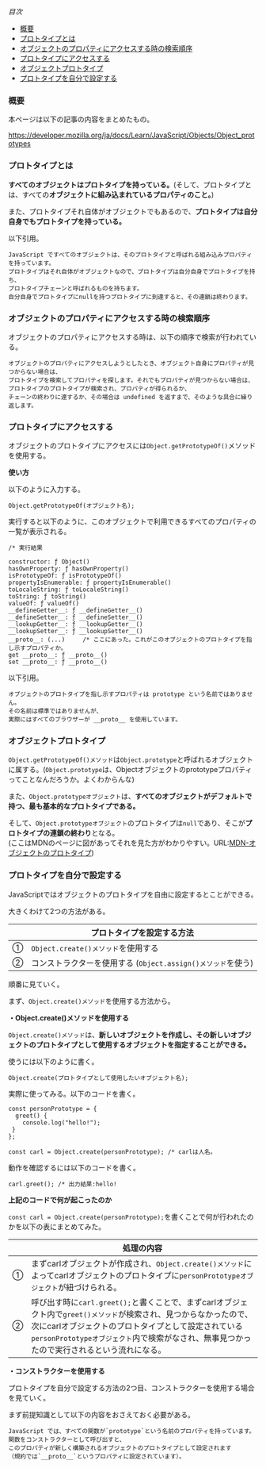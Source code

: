 *目次*
* [概要](#概要)
* [プロトタイプとは](#プロトタイプとは)
* [オブジェクトのプロパティにアクセスする時の検索順序](#オブジェクトのプロパティにアクセスする時の検索順序)
* [プロトタイプにアクセスする](#プロトタイプにアクセスする)
* [オブジェクトプロトタイプ](#オブジェクトプロトタイプ)
* [プロトタイプを自分で設定する](#プロトタイプを自分で設定する)

### 概要

本ページは以下の記事の内容をまとめたもの。

https://developer.mozilla.org/ja/docs/Learn/JavaScript/Objects/Object_prototypes

### プロトタイプとは

**すべてのオブジェクトはプロトタイプを持っている。**(そして、プロトタイプとは、すべての**オブジェクトに組み込まれているプロパティのこと。**)

また、プロトタイプそれ自体がオブジェクトでもあるので、**プロトタイプは自分自身でもプロトタイプを持っている。**

以下引用。
```
JavaScript ですべてのオブジェクトは、そのプロトタイプと呼ばれる組み込みプロパティを持っています。
プロトタイプはそれ自体がオブジェクトなので、プロトタイプは自分自身でプロトタイプを持ち、
プロトタイプチェーンと呼ばれるものを持ちます。
自分自身でプロトタイプにnullを持つプロトタイプに到達すると、その連鎖は終わります。
```

### オブジェクトのプロパティにアクセスする時の検索順序

オブジェクトのプロパティにアクセスする時は、以下の順序で検索が行われている。

```
オブジェクトのプロパティにアクセスしようとしたとき、オブジェクト自身にプロパティが見つからない場合は、
プロトタイプを検索してプロパティを探します。それでもプロパティが見つからない場合は、
プロトタイプのプロトタイプが検索され、プロパティが得られるか、
チェーンの終わりに達するか、その場合は undefined を返すまで、そのような具合に繰り返します。
```

### プロトタイプにアクセスする

オブジェクトのプロトタイプにアクセスには`Object.getPrototypeOf()`メソッドを使用する。

**使い方**

以下のように入力する。
```
Object.getPrototypeOf(オブジェクト名);
```

実行すると以下のように、このオブジェクトで利用できるすべてのプロパティの一覧が表示される。

```
/* 実行結果

constructor: ƒ Object()
hasOwnProperty: ƒ hasOwnProperty()
isPrototypeOf: ƒ isPrototypeOf()
propertyIsEnumerable: ƒ propertyIsEnumerable()
toLocaleString: ƒ toLocaleString()
toString: ƒ toString()
valueOf: ƒ valueOf()
__defineGetter__: ƒ __defineGetter__()
__defineSetter__: ƒ __defineSetter__()
__lookupGetter__: ƒ __lookupGetter__()
__lookupSetter__: ƒ __lookupSetter__()
__proto__: (...)　　　/* ここにあった。これがこのオブジェクトのプロトタイプを指し示すプロパティか。
get __proto__: ƒ __proto__()
set __proto__: ƒ __proto__()
```

以下引用。
```
オブジェクトのプロトタイプを指し示すプロパティは prototype という名前ではありません。
その名前は標準ではありませんが、
実際にはすべてのブラウザーが __proto__ を使用しています。
```

### オブジェクトプロトタイプ

`Object.getPrototypeOf()メソッド`は`Object.prototype`と呼ばれるオブジェクトに属する。(`Object.prototype`は、Objectオブジェクトのprototypeプロパティってことなんだろうか。よくわからんな)

また、`Object.prototypeオブジェクト`は、**すべてのオブジェクトがデフォルトで持つ、最も基本的なプロトタイプである。**

そして、`Object.prototypeオブジェクト`のプロトタイプは`null`であり、そこが**プロトタイプの連鎖の終わり**となる。  
(ここはMDNのページに図があってそれを見た方がわかりやすい。URL:[MDN-オブジェクトのプロトタイプ](https://developer.mozilla.org/ja/docs/Learn/JavaScript/Objects/Object_prototypes))

### プロトタイプを自分で設定する

JavaScriptではオブジェクトのプロトタイプを自由に設定するとことができる。

大きくわけて2つの方法がある。

||プロトタイプを設定する方法|
|-|-|
|①|`Object.create()メソッド`を使用する|
|②|コンストラクターを使用する (`Object.assign()メソッド`を使う)|

順番に見ていく。

まず、`Object.create()メソッド`を使用する方法から。

**・Object.create()メソッドを使用する**

`Object.create()メソッド`は、**新しいオブジェクトを作成し、その新しいオブジェクトのプロトタイプとして使用するオブジェクトを指定することができる。**

使うには以下のように書く。

```
Object.create(プロトタイプとして使用したいオブジェクト名);
```

実際に使ってみる。以下のコードを書く。

```
const personPrototype = {
  greet() {
    console.log("hello!");
 }
};

const carl = Object.create(personPrototype); /* carlは人名。
```

動作を確認するには以下のコードを書く。

```
carl.greet(); /* 出力結果:hello!
```


**上記のコードで何が起こったのか**

`const carl = Object.create(personPrototype);`を書くことで何が行われたのかを以下の表にまとめてみた。

||処理の内容|
|-|-|
|①|まずcarlオブジェクトが作成され、`Object.create()メソッド`によってcarlオブジェクトのプロトタイプに`personPrototypeオブジェクト`が紐づけられる。|
|②|呼び出す時に`carl.greet();`と書くことで、まずcarlオブジェクト内で`greet()メソッド`が検索され、見つからなかったので、次にcarlオブジェクトのプロトタイプとして設定されている`personPrototypeオブジェクト`内で検索がなされ、無事見つかったので実行されるという流れになる。|

**・コンストラクターを使用する**

プロトタイプを自分で設定する方法の2つ目、コンストラクターを使用する場合を見ていく。

まず前提知識として以下の内容をおさえておく必要がある。
```
JavaScript では、すべての関数が`prototype`という名前のプロパティを持っています。
関数をコンストラクターとして呼び出すと、
このプロパティが新しく構築されるオブジェクトのプロトタイプとして設定されます
（規約では`__proto__`というプロパティに設定されています）。
```

